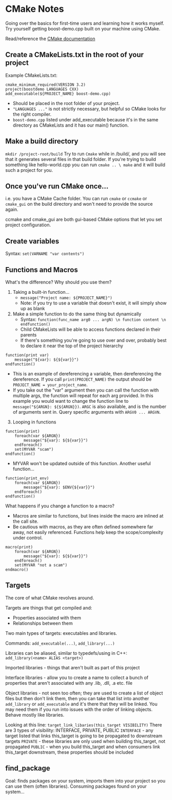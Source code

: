 # CMake Notes
Going over the basics for first-time users and learning how it works myself. Try yourself getting boost-demo.cpp built on your machine using CMake.

Read/reference the [CMake documentation](https://cmake.org/cmake/help/latest/)

## Create a CMakeLists.txt in the root of your project
Example CMakeLists.txt:
```
cmake_minimum_required(VERSION 3.2)
project(boostdemo LANGUAGES CXX)
add_executable(${PROJECT_NAME} boost-demo.cpp)
```
* Should be placed in the root folder of your project.
* ```"LANGUAGES ..."``` is not strictly necessary, but helpful so CMake looks for the right compiler.
* ```boost-demo.cpp``` listed under add_executable because it's in the same directory as CMakeLists and it has our main() function.

## Make a build directory
```mkdir /project-root/build```
Try to run ```Cmake``` while in /build/, and you will see that it generates several files in that build folder. If you're trying to build something like hello-world.cpp you can run ```cmake .. \ make``` and it will build such a project for you.

## Once you've run CMake once...
i.e. you have a CMake Cache folder.
You can run ```cmake``` or ```ccmake``` or ```cmake_gui``` on the build directory and won't need to provide the source again.

ccmake and cmake_gui are both gui-based CMake options that let you set project configuration.

## Create variables
Syntax: ```set(VARNAME "var contents")```

## Functions and Macros
What's the difference? Why should you use them?

1. Taking a built-in function...
   * ```message("Project name: ${PROJECT_NAME}")```
   * Note: if you try to use a variable that doesn't exist, it will simply show up as blank
2. Make a simple function to do the same thing but dynamically
   * Syntax: ```function(func_name arg0 ... argN) \n function content \n endfunction()```
   * Child CMakeLists will be able to access functions declared in their parents
   * If there's something you're going to use over and over, probably best to declare it near the top of the project hierarchy
```
function(print var)
    message("${var}: ${${var}}")
endfunction()
```
* This is an example of dereferencing a variable, then dereferencing the dereference.  If you call ```print(PROJECT_NAME)``` the output should be ```PROJECT_NAME = your_project_name```.
* If you take out the "var" argument then you can call the function with multiple args, the function will repeat for each arg provided. In this example you would want to change the function line to ```message("${ARGN}: ${${ARGN}})```. ```ARGC``` is also available, and is the number of arguments sent in. Query specific arguments with ```ARGV0 ... ARGVN```.
3. Looping in functions
```
function(print)
    foreach(var ${ARGN})
        message("${var}: ${${var}}")
    endforeach()
    set(MYVAR "scam")
endfunction()
```
* MYVAR won't be updated outside of this function.
Another useful function...
```
function(print_env)
    foreach(var ${ARGN})
        message("${var}: $ENV{${var}}")
    endforeach()
endfunction()
```
What happens if you change a function to a macro?
   * Macros are similar to functions, but lines inside the macro are inlined at the call site.
   * Be cautious with macros, as they are often defined somewhere far away, not easily referenced. Functions help keep the scope/complexity under control. 
```
macro(print)
    foreach(var ${ARGN})
        message("${var}: ${${var}}")
    endforeach()
    set(MYVAR "not a scam")
endmacro()
```

## Targets
The core of what CMake revolves around.

Targets are things that get compiled and:
   * Properties associated with them
   * Relationships between them

Two main types of targets: executables and libraries.

Commands: ```add_executable(...)```, ```add_library(...)```

Libraries can be aliased, similar to typedefs/using in C++:
```add_library(<name> ALIAS <target>)```

Imported libraries - things that aren't built as part of this project

Interface libraries - allow you to create a name to collect a bunch of properties that aren't associated with any .lib, .dll, .a etc. file

Object libraries - not seen too often; they are used to create a list of object files but then don't link them, then you can take that list into another ```add_library``` or ```add_executable``` and it's there that they will be linked. You may need them if you run into issues with the order of linking objects. Behave mostly like libraries. 

Looking at this line:
```target_link_libaries(this_target VISIBILITY)```
There are 3 types of visibility: INTERFACE, PRIVATE, PUBLIC
```INTERFACE``` - any target listed that links this_target is going to be propagated to downstream targets
```PRIVATE``` - these libraries are only used when building this_target, not propagated
```PUBLIC``` - when you build this_target and when consumers link this_target downstream, these properties should be included

## find_package

Goal: finds packages on your system, imports them into your project so you can use them (often libraries). 
Consuming packages found on your system...


